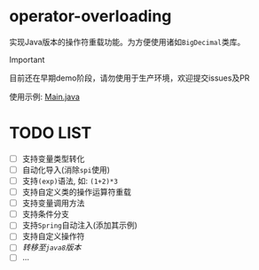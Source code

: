 # operator-overloading
实现Java版本的操作符重载功能。为方便使用诸如`BigDecimal`类库。

> [!IMPORTANT]
> 目前还在早期demo阶段，请勿使用于生产环境，欢迎提交issues及PR

使用示例: [Main.java](example/src/main/java/org/yangxc/example/Main.java)

# TODO LIST
- [ ] 支持变量类型转化
- [ ] 自动化导入(消除`spi`使用)
- [ ] 支持`(exp)`语法, 如: `(1+2)*3`
- [ ] 支持自定义类的操作运算符重载
- [ ] 支持变量调用方法
- [ ] 支持条件分支
- [ ] 支持`Spring`自动注入(添加其示例)
- [ ] 支持自定义操作符
- [ ] _转移至`java8`版本_
- [ ] ...